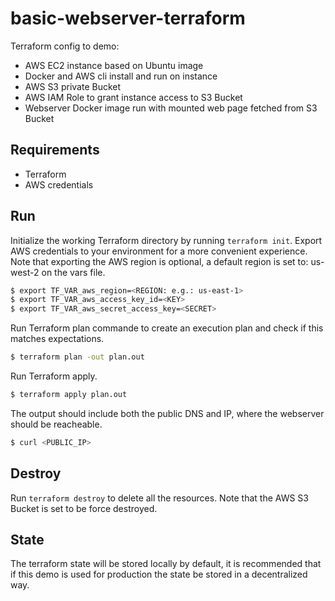 # basic-webserver-terraform

Terraform config to demo:

- AWS EC2 instance based on Ubuntu image
- Docker and AWS cli install and run on instance
- AWS S3 private Bucket
- AWS IAM Role to grant instance access to S3 Bucket
- Webserver Docker image run with mounted web page fetched from S3 Bucket

## Requirements

- Terraform
- AWS credentials

## Run

Initialize the working Terraform directory by running `terraform init`.
Export AWS credentials to your environment for a more convenient experience.
Note that exporting the AWS region is optional, a default region is set to: us-west-2 on the vars file.

```sh
$ export TF_VAR_aws_region=<REGION: e.g.: us-east-1>
$ export TF_VAR_aws_access_key_id=<KEY>
$ export TF_VAR_aws_secret_access_key=<SECRET>
```

Run Terraform plan commande to create an execution plan and check if this matches expectations.

```sh
$ terraform plan -out plan.out
```

Run Terraform apply.

```sh
$ terraform apply plan.out
```

The output should include both the public DNS and IP, where the webserver should be reacheable.
```sh
$ curl <PUBLIC_IP>
```

## Destroy

Run `terraform destroy` to delete all the resources. Note that the AWS S3 Bucket is set to be force destroyed.

## State

The terraform state will be stored locally by default, it is recommended that if this demo is used for production the state be stored in a decentralized way.
